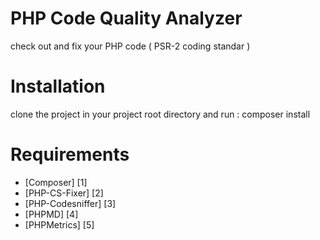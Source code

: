 PHP Code Quality Analyzer
=========
check out and fix your PHP code ( PSR-2 coding standar )

Installation
======================
clone the project in your project root directory and run : composer install 

Requirements
======================

* [Composer] [1]
* [PHP-CS-Fixer] [2]
* [PHP-Codesniffer] [3]
* [PHPMD] [4]
* [PHPMetrics] [5]
 
